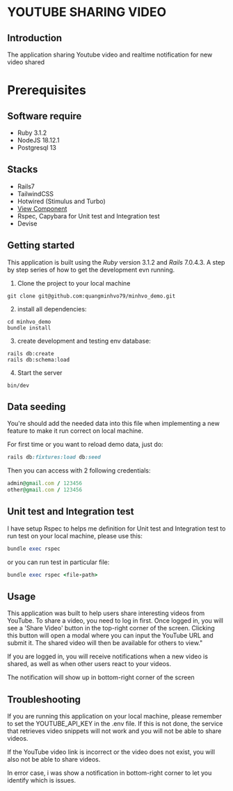 # YOUTUBE SHARING VIDEO

## Introduction
The application sharing Youtube video and realtime notification for new video shared

# Prerequisites

## Software require
- Ruby 3.1.2
- NodeJS 18.12.1
- Postgresql 13

## Stacks
- Rails7
- TailwindCSS
- Hotwired (Stimulus and Turbo)
- [View Component](https://github.com/mtcld/die-reguliere/blob/develop/app/components/readme.md)
- Rspec, Capybara for Unit test and Integration test
- Devise

## Getting started

This application is built using the *Ruby* version 3.1.2 and *Rails* 7.0.4.3.
A step by step series of how to get the development evn running.

1. Clone the project to your local machine

```
git clone git@github.com:quangminhvo79/minhvo_demo.git
```

2. install all dependencies:

```
cd minhvo_demo
bundle install
```

3. create development and testing env database:

```
rails db:create
rails db:schema:load
```

4. Start the server

```
bin/dev
```

## Data seeding
You're should add the needed data into this file when implementing a new feature to make it run correct on local machine.

For first time or you want to reload demo data, just do:
```ruby
rails db:fixtures:load db:seed
```
Then you can access with 2 following credentials:

```ruby
admin@gmail.com / 123456
other@gmail.com / 123456
```

## Unit test and Integration test
I have setup Rspec to helps me definition for Unit test and Integration test
to run test on your local machine, please use this:
```ruby
bundle exec rspec
```
or you can run test in particular file:
```ruby
bundle exec rspec <file-path>
```

## Usage

This application was built to help users share interesting videos from YouTube. To share a video, you need to log in first. Once logged in, you will see a 'Share Video' button in the top-right corner of the screen. Clicking this button will open a modal where you can input the YouTube URL and submit it. The shared video will then be available for others to view."

If you are logged in, you will receive notifications when a new video is shared, as well as when other users react to your videos.

The notification will show up in bottom-right corner of the screen

## Troubleshooting

If you are running this application on your local machine, please remember to set the YOUTUBE_API_KEY in the .env file. If this is not done, the service that retrieves video snippets will not work and you will not be able to share videos.

If the YouTube video link is incorrect or the video does not exist, you will also not be able to share videos.

In error case, i was show a notification in bottom-right corner to let you identify which is issues.


